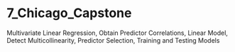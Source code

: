 # 7_Chicago_Capstone
 Multivariate Linear Regression, Obtain Predictor Correlations, Linear Model, Detect Multicollinearity, Predictor Selection, Training and Testing Models
